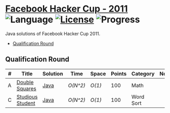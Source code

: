 # [Facebook Hacker Cup - 2011](https://www.facebook.com/codingcompetitions/hacker-cup/2011) ![Language](https://img.shields.io/badge/language-java-red) [![License](https://img.shields.io/badge/license-CC%203.0-blue.svg)](https://creativecommons.org/licenses/by-nc/3.0/) ![Progress](https://img.shields.io/badge/progress-5%20%2F%205-ff69b4.svg)

Java solutions of Facebook Hacker Cup 2011.

* [Qualification Round](https://github.com/siddeshshewde/Competitive_Programming_v2/tree/master/Facebook%20Hacker%20Cup/2011/1.%20Qualification%20Round)

## Qualification Round
| # | Title | Solution | Time | Space | Points | Category | Note |
|---| ----- | -------- | ---- | ----- | ---------- | --- | ---- |
|A| [Double Squares](https://www.facebook.com/codingcompetitions/hacker-cup/2011/qualification-round/problems/A)| [Java](./1.%20Qualification%20Round/A.%20Double%20Squares.java)| _O(N^2)_ | _O(1)_ | 100 | Math |  |
|C| [Studious Student](https://www.facebook.com/codingcompetitions/hacker-cup/2011/qualification-round/problems/C)| [Java](./1.%20Qualification%20Round/C.%20Studious%20Student/C.%20Studious%20Student.java)| _O(N^2)_ | _O(1)_ | 100 | Word Sort |  |
